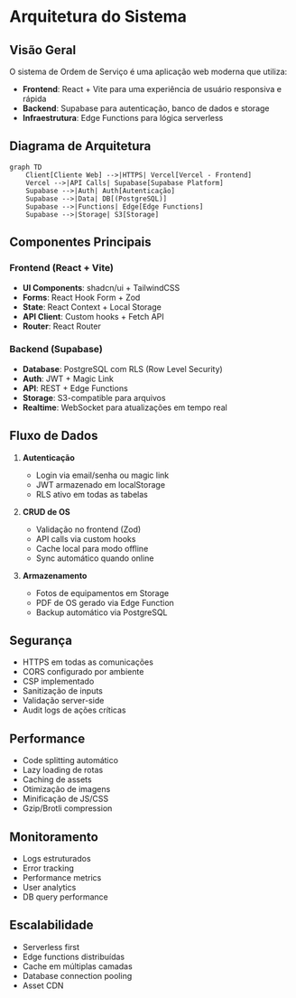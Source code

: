 # Arquitetura do Sistema

## Visão Geral

O sistema de Ordem de Serviço é uma aplicação web moderna que utiliza:

- **Frontend**: React + Vite para uma experiência de usuário responsiva e rápida
- **Backend**: Supabase para autenticação, banco de dados e storage
- **Infraestrutura**: Edge Functions para lógica serverless

## Diagrama de Arquitetura

```mermaid
graph TD
    Client[Cliente Web] -->|HTTPS| Vercel[Vercel - Frontend]
    Vercel -->|API Calls| Supabase[Supabase Platform]
    Supabase -->|Auth| Auth[Autenticação]
    Supabase -->|Data| DB[(PostgreSQL)]
    Supabase -->|Functions| Edge[Edge Functions]
    Supabase -->|Storage| S3[Storage]
```

## Componentes Principais

### Frontend (React + Vite)

- **UI Components**: shadcn/ui + TailwindCSS
- **Forms**: React Hook Form + Zod
- **State**: React Context + Local Storage
- **API Client**: Custom hooks + Fetch API
- **Router**: React Router

### Backend (Supabase)

- **Database**: PostgreSQL com RLS (Row Level Security)
- **Auth**: JWT + Magic Link
- **API**: REST + Edge Functions
- **Storage**: S3-compatible para arquivos
- **Realtime**: WebSocket para atualizações em tempo real

## Fluxo de Dados

1. **Autenticação**
   - Login via email/senha ou magic link
   - JWT armazenado em localStorage
   - RLS ativo em todas as tabelas

2. **CRUD de OS**
   - Validação no frontend (Zod)
   - API calls via custom hooks
   - Cache local para modo offline
   - Sync automático quando online

3. **Armazenamento**
   - Fotos de equipamentos em Storage
   - PDF de OS gerado via Edge Function
   - Backup automático via PostgreSQL

## Segurança

- HTTPS em todas as comunicações
- CORS configurado por ambiente
- CSP implementado
- Sanitização de inputs
- Validação server-side
- Audit logs de ações críticas

## Performance

- Code splitting automático
- Lazy loading de rotas
- Caching de assets
- Otimização de imagens
- Minificação de JS/CSS
- Gzip/Brotli compression

## Monitoramento

- Logs estruturados
- Error tracking
- Performance metrics
- User analytics
- DB query performance

## Escalabilidade

- Serverless first
- Edge functions distribuídas
- Cache em múltiplas camadas
- Database connection pooling
- Asset CDN
